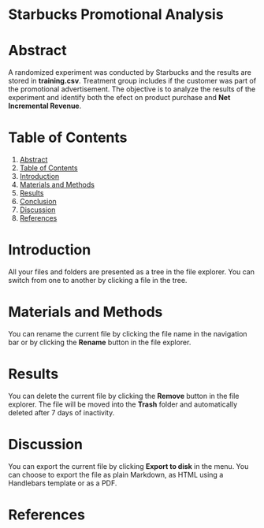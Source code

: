 # Starbucks Promotional Analysis




# Abstract

A randomized experiment was conducted by Starbucks and the results are stored in **training.csv**. Treatment group includes if the customer was part of the promotional advertisement. The objective is to analyze the results of the experiment and identify both the efect on product purchase and **Net Incremental Revenue**. 

# Table of Contents

1. [Abstract](#abstract)
2. [Table of Contents](#table-of-contents)
3. [Introduction](#introduction)
4. [Materials and Methods](#materials-and-methods)
5. [Results](#results)
6. [Conclusion](#conclusion)
7. [Discussion](#discussion)
8. [References](#references)

# Introduction

All your files and folders are presented as a tree in the file explorer. You can switch from one to another by clicking a file in the tree.

# Materials and Methods

You can rename the current file by clicking the file name in the navigation bar or by clicking the **Rename** button in the file explorer.

# Results

You can delete the current file by clicking the **Remove** button in the file explorer. The file will be moved into the **Trash** folder and automatically deleted after 7 days of inactivity.

# Discussion

You can export the current file by clicking **Export to disk** in the menu. You can choose to export the file as plain Markdown, as HTML using a Handlebars template or as a PDF.


# References
